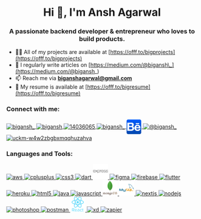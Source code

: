 <h1 align="center">Hi 👋, I'm Ansh Agarwal</h1>
<h3 align="center">
    A passionate backend developer & entrepreneur who loves to build products.
</h3>

- 👨‍💻 All of my projects are available at [https://offf.to/bigprojects](https://offf.to/bigprojects) 
- 📝 I regularly write articles on [https://medium.com/@bigansh\_](https://medium.com/@bigansh_) 
- 📫 Reach me via **biganshagarwal@gmail.com** 
- 📄 My resume is available at [https://offf.to/bigresume](https://offf.to/bigresume)

<h3 align="left">Connect with me:</h3>
<p align="left">
    <a href="https://twitter.com/bigansh_" target="blank">
        <img align="center" src="https://cdn2.iconfinder.com/data/icons/social-media-2285/512/1_Twitter_colored_svg-512.png" alt="bigansh_" height="40" width="40" />
    </a>
    <a href="https://linkedin.com/in/bigansh" target="blank">
        <img align="center" src="https://cdn2.iconfinder.com/data/icons/social-media-2285/512/1_Linkedin_unofficial_colored_svg-512.png" alt="bigansh" height="40" width="40" />
    </a>
    <a href="https://stackoverflow.com/users/14036065" target="blank">
        <img align="center" src="https://cdn2.iconfinder.com/data/icons/social-icons-color/512/stackoverflow-512.png" alt="14036065" height="40" width="40" />
    </a>
    <a href="https://instagram.com/bigansh_" target="blank">
        <img align="center" src="https://cdn2.iconfinder.com/data/icons/social-media-2285/512/1_Instagram_colored_svg_1-512.png" alt="bigansh_" height="40" width="40" />
    </a>
    <a href="https://www.behance.net/bigansh_" target="blank">
        <img align="center" src="https://raw.githubusercontent.com/devicons/devicon/7a4ca8aa871d6dca81691e018d31eed89cb70a76/icons/behance/behance-original.svg" alt="bigansh_" height="40" width="40" />
    </a>
    <a href="https://medium.com/@bigansh_" target="blank">
        <img align="center" src="https://cdn3.iconfinder.com/data/icons/social-rounded-2/72/Medium-512.png" alt="@bigansh_" height="40" width="40" />
    </a>
    <a href="https://offf.to/bigyoutube" target="blank">
        <img align="center" src="https://cdn2.iconfinder.com/data/icons/social-media-2285/512/1_Youtube_colored_svg-512.png" alt="uckm-w4w2zbgbxmqqhuzahva" height="40" width="40" />
    </a>
</p>

<h3 align="left">Languages and Tools:</h3>
<p align="left">
    <a href="https://aws.amazon.com" target="_blank">
        <img src="https://cdn2.iconfinder.com/data/icons/amazon-aws-stencils/100/Non-Service_Specific_copy__AWS_Cloud-512.png" alt="aws" width="40" height="40" />
    </a>
    <a href="https://www.w3schools.com/cpp/" target="_blank">
        <img src="https://cdn4.iconfinder.com/data/icons/logos-brands-in-colors/404/c_logo-512.png" alt="cplusplus" width="40" height="40" />
    </a>
    <a href="https://www.w3schools.com/css/" target="_blank">
        <img src="https://cdn1.iconfinder.com/data/icons/logotypes/32/badge-css-3-512.png" alt="css3" width="40" height="40" />
    </a>
    <a href="https://dart.dev" target="_blank">
        <img src="https://raw.githubusercontent.com/detain/svg-logos/780f25886640cef088af994181646db2f6b1a3f8/svg/dart.svg" alt="dart" width="40" height="40" />
    </a>
    <a href="https://expressjs.com" target="_blank">
        <img src="https://raw.githubusercontent.com/devicons/devicon/master/icons/express/express-original-wordmark.svg" alt="express" width="40" height="40" />
    </a>
    <a href="https://www.figma.com/" target="_blank">
        <img src="https://cdn4.iconfinder.com/data/icons/logos-brands-in-colors/3000/figma-logo-512.png" alt="figma" width="40" height="40" />
    </a>
    <a href="https://firebase.google.com/" target="_blank">
        <img src="https://cdn4.iconfinder.com/data/icons/google-i-o-2016/512/google_firebase-2-512.png" alt="firebase" width="40" height="40" />
    </a>
    <a href="https://flutter.dev" target="_blank">
        <img src="https://www.vectorlogo.zone/logos/flutterio/flutterio-icon.svg" alt="flutter" width="40" height="40" />
    </a>
    <a href="https://heroku.com" target="_blank">
        <img src="https://avatars.githubusercontent.com/u/23211?s=280&v=4" alt="heroku" width="40" height="40" />
    </a>
    <a href="https://www.w3.org/html/" target="_blank">
        <img src="https://cdn1.iconfinder.com/data/icons/logotypes/32/badge-html-5-256.png" alt="html5" width="40" height="40" />
    </a>
    <a href="https://www.java.com" target="_blank">
        <img src="https://cdn4.iconfinder.com/data/icons/logos-and-brands/512/181_Java_logo_logos-512.png" alt="java" width="40" height="40" />
    </a>
    <a href="https://developer.mozilla.org/en-US/docs/Web/JavaScript" target="_blank">
        <img src="https://cdn4.iconfinder.com/data/icons/scripting-and-programming-languages/512/js-512.png" alt="javascript" width="40" height="40" />
    </a>
    <a href="https://www.mongodb.com/" target="_blank">
        <img src="https://raw.githubusercontent.com/devicons/devicon/master/icons/mongodb/mongodb-original-wordmark.svg" alt="mongodb" width="40" height="40" />
    </a>
    <a href="https://www.mysql.com/" target="_blank">
        <img src="https://raw.githubusercontent.com/devicons/devicon/master/icons/mysql/mysql-original-wordmark.svg" alt="mysql" width="40" height="40" />
    </a>
    <a href="https://nextjs.org/" target="_blank">
        <img src="https://cdn.worldvectorlogo.com/logos/nextjs-3.svg" alt="nextjs" width="40" height="40" />
    </a>
    <a href="https://nodejs.org" target="_blank">
        <img src="https://cdn2.iconfinder.com/data/icons/nodejs-1/512/nodejs-512.png" alt="nodejs" width="40" height="40" />
    </a>
    <a href="https://www.photoshop.com/en" target="_blank">
        <img src="https://cdn4.iconfinder.com/data/icons/logos-and-brands/512/23_Photoshop_Adobe_logo_logos-512.png" alt="photoshop" width="40" height="40" />
    </a>
    <a href="https://postman.com" target="_blank">
        <img src="https://www.vectorlogo.zone/logos/getpostman/getpostman-icon.svg" alt="postman" width="40" height="40" />
    </a>
    <a href="https://reactjs.org/" target="_blank">
        <img src="https://raw.githubusercontent.com/devicons/devicon/master/icons/react/react-original-wordmark.svg" alt="react" width="40" height="40" />
    </a>
    <a href="https://www.adobe.com/products/xd.html" target="_blank">
        <img src="https://cdn4.iconfinder.com/data/icons/logos-and-brands/512/3_Xd_Adobe_logo_logos-512.png" alt="xd" width="40" height="40" />
    </a>
    <a href="https://zapier.com" target="_blank">
        <img src="https://www.vectorlogo.zone/logos/zapier/zapier-icon.svg" alt="zapier" width="40" height="40" />
    </a>
</p>
